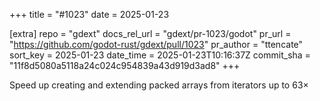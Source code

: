 +++
title = "#1023"
date = 2025-01-23

[extra]
repo = "gdext"
docs_rel_url = "gdext/pr-1023/godot"
pr_url = "https://github.com/godot-rust/gdext/pull/1023"
pr_author = "ttencate"
sort_key = 2025-01-23
date_time = 2025-01-23T10:16:37Z
commit_sha = "11f8d5080a5118a24c024c954839a43d919d3ad8"
+++

Speed up creating and extending packed arrays from iterators up to 63×
